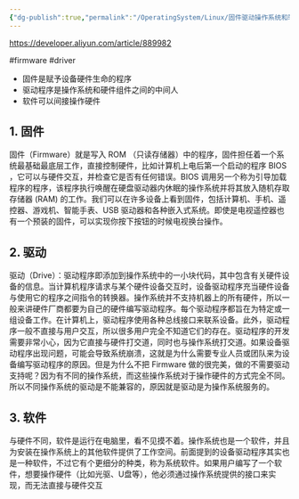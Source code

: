 ```yaml
---
{"dg-publish":true,"permalink":"/OperatingSystem/Linux/固件驱动操作系统和软件/","noteIcon":"3"}
---
```


https://developer.aliyun.com/article/889982

#firmware #driver

- 固件是赋予设备硬件生命的程序
- 驱动程序是操作系统和硬件组件之间的中间人
- 软件可以间接操作硬件

## 1. 固件

固件（Firmware）就是写入 ROM （只读存储器）中的程序，固件担任着一个系统最基础最底层工作，直接控制硬件，比如计算机上电后第一个启动的程序 BIOS ，它可以与硬件交互，并检查它是否有任何错误。BIOS 调用另一个称为引导加载程序的程序，该程序执行唤醒在硬盘驱动器内休眠的操作系统并将其放入随机存取存储器 (RAM) 的工作。我们可以在许多设备上看到固件，包括计算机、手机、遥控器、游戏机、智能手表、USB 驱动器和各种嵌入式系统。即使是电视遥控器也有一个预装的固件，可以实现你按下按钮的时候电视换台操作。

## 2. 驱动

驱动（Drive）：驱动程序即添加到操作系统中的一小块代码，其中包含有关硬件设备的信息。当计算机程序请求与某个硬件设备交互时，设备驱动程序充当硬件设备与使用它的程序之间指令的转换器。操作系统并不支持机器上的所有硬件，所以一般来讲硬件厂商都要为自己的硬件编写驱动程序。每个驱动程序都旨在为特定或一组设备工作。在计算机上，驱动程序使用各种总线接口来联系设备。此外，驱动程序一般不直接与用户交互，所以很多用户完全不知道它们的存在。驱动程序的开发需要非常小心，因为它直接与硬件打交道，同时也与操作系统打交道。如果设备驱动程序出现问题，可能会导致系统崩溃，这就是为什么需要专业人员或团队来为设备编写驱动程序的原因。但是为什么不把 Firmware 做的很完美，做的不需要驱动支持呢？因为有不同的操作系统，而这些操作系统对于操作硬件的方式完全不同。所以不同操作系统的驱动是不能兼容的，原因就是驱动是为操作系统服务的。

## 3. 软件

与硬件不同，软件是运行在电脑里，看不见摸不着。操作系统也是一个软件，并且为安装在操作系统上的其他软件提供了工作空间。前面提到的设备驱动程序其实也是一种软件，不过它有个更细分的种类，称为系统软件。如果用户编写了一个软件，想要操作硬件（比如光驱、U盘等），他必须通过操作系统提供的接口来实现，而无法直接与硬件交互